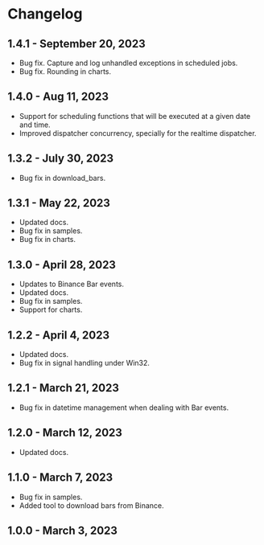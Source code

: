 # Changelog

## 1.4.1 - September 20, 2023

* Bug fix. Capture and log unhandled exceptions in scheduled jobs.
* Bug fix. Rounding in charts.

## 1.4.0 - Aug 11, 2023

* Support for scheduling functions that will be executed at a given date and time.
* Improved dispatcher concurrency, specially for the realtime dispatcher.

## 1.3.2 - July 30, 2023

* Bug fix in download_bars.

## 1.3.1 - May 22, 2023

* Updated docs.
* Bug fix in samples.
* Bug fix in charts.

## 1.3.0 - April 28, 2023

* Updates to Binance Bar events.
* Updated docs.
* Bug fix in samples.
* Support for charts.

## 1.2.2 - April 4, 2023

* Updated docs.
* Bug fix in signal handling under Win32.

## 1.2.1 - March 21, 2023

* Bug fix in datetime management when dealing with Bar events.

## 1.2.0 - March 12, 2023

* Updated docs.

## 1.1.0 - March 7, 2023

* Bug fix in samples.
* Added tool to download bars from Binance.

## 1.0.0 - March 3, 2023
